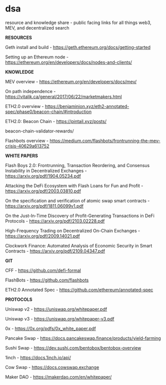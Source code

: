 # dsa
resource and knowledge share - public facing links for all things web3, MEV, and decentralized search

**RESOURCES**

Geth install and build - https://geth.ethereum.org/docs/getting-started

Setting up an Ethereum node - https://ethereum.org/en/developers/docs/nodes-and-clients/

**KNOWLEDGE** 

MEV overview - https://ethereum.org/en/developers/docs/mev/

On path independence - https://vitalik.ca/general/2017/06/22/marketmakers.html

ETH2.0 overview - https://benjaminion.xyz/eth2-annotated-spec/phase0/beacon-chain/#introduction

ETH2.0: Beacon Chain - https://pintail.xyz/posts/

beacon-chain-validator-rewards/

Flashbots overview - https://medium.com/flashbots/frontrunning-the-mev-crisis-40629a613752

**WHITE PAPERS**

Flash Boys 2.0: Frontrunning, Transaction Reordering, and Consensus Instability in Decentralized Exchanges - https://arxiv.org/pdf/1904.05234.pdf

Attacking the DeFi Ecosystem with Flash Loans for Fun and Profit - https://arxiv.org/pdf/2003.03810.pdf

On the specification and verification of atomic swap smart contracts - https://arxiv.org/pdf/1811.06099v1.pdf

On the Just-In-Time Discovery of Profit-Generating Transactions in DeFi Protocols - https://arxiv.org/pdf/2103.02228.pdf

High-Frequency Trading on Decentralized On-Chain Exchanges - https://arxiv.org/pdf/2009.14021.pdf

Clockwork Finance: Automated Analysis of Economic Security in Smart Contracts - https://arxiv.org/pdf/2109.04347.pdf

**GIT**

CFF - https://github.com/defi-formal

FlashBots - https://github.com/flashbots

ETH2.0 Annotated Spec - https://github.com/ethereum/annotated-spec

**PROTOCOLS**

Uniswap v2 - https://uniswap.org/whitepaper.pdf

Uniswap v3 - https://uniswap.org/whitepaper-v3.pdf

0x - https://0x.org/pdfs/0x_white_paper.pdf

Pancake Swap - https://docs.pancakeswap.finance/products/yield-farming

Sushi Swap - https://dev.sushi.com/bentobox/bentobox-overview

1inch - https://docs.1inch.io/api/

Cow Swap - https://docs.cowswap.exchange

Maker DAO - https://makerdao.com/en/whitepaper/
